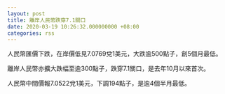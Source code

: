 ```yaml
---
layout: post
title: 離岸人民幣跌穿7.1關口
date: 2020-03-19 10:26:32.000000000 +08:00
categories: rss
---
```


人民幣匯價下跌，在岸價低見7.0769兌1美元，大跌逾500點子，創5個月最低。

離岸人民幣亦擴大跌幅至逾300點子，跌穿7.1關口，是去年10月以來首次。

人民幣中間價報7.0522兌1美元，下調194點子，是逾4個半月最低。

